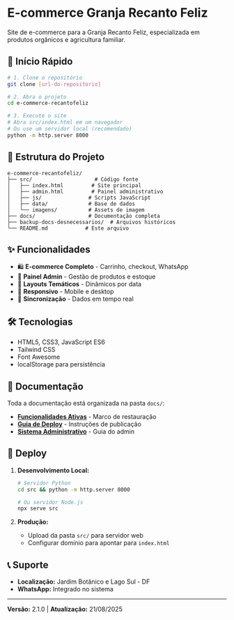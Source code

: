 # E-commerce Granja Recanto Feliz

Site de e-commerce para a Granja Recanto Feliz, especializada em produtos orgânicos e agricultura familiar.

## 🚀 Início Rápido

```bash
# 1. Clone o repositório
git clone [url-do-repositorio]

# 2. Abra o projeto
cd e-commerce-recantofeliz

# 3. Execute o site
# Abra src/index.html em um navegador
# Ou use um servidor local (recomendado)
python -m http.server 8000
```

## 📁 Estrutura do Projeto

```
e-commerce-recantofeliz/
├── src/                    # Código fonte
│   ├── index.html         # Site principal
│   ├── admin.html         # Painel administrativo
│   ├── js/               # Scripts JavaScript
│   ├── data/             # Base de dados
│   └── imagens/          # Assets de imagem
├── docs/                 # Documentação completa
├── backup-docs-desnecessarios/  # Arquivos históricos
└── README.md            # Este arquivo
```

## ✨ Funcionalidades

- 🛍️ **E-commerce Completo** - Carrinho, checkout, WhatsApp
- 🔧 **Painel Admin** - Gestão de produtos e estoque
- 🎨 **Layouts Temáticos** - Dinâmicos por data
- 📱 **Responsivo** - Mobile e desktop
- 🔄 **Sincronização** - Dados em tempo real

## 🛠️ Tecnologias

- HTML5, CSS3, JavaScript ES6
- Tailwind CSS
- Font Awesome
- localStorage para persistência

## 📖 Documentação

Toda a documentação está organizada na pasta `docs/`:

- **[Funcionalidades Ativas](docs/DOCUMENTACAO-FUNCIONALIDADES-ATIVAS.md)** - Marco de restauração
- **[Guia de Deploy](docs/DEPLOY.md)** - Instruções de publicação
- **[Sistema Administrativo](docs/sistema-administrativo.md)** - Guia do admin

## 🚀 Deploy

1. **Desenvolvimento Local:**
   ```bash
   # Servidor Python
   cd src && python -m http.server 8000
   
   # Ou servidor Node.js
   npx serve src
   ```

2. **Produção:**
   - Upload da pasta `src/` para servidor web
   - Configurar domínio para apontar para `index.html`

## 📞 Suporte

- **Localização:** Jardim Botânico e Lago Sul - DF
- **WhatsApp:** Integrado no sistema

---

**Versão:** 2.1.0 | **Atualização:** 21/08/2025
